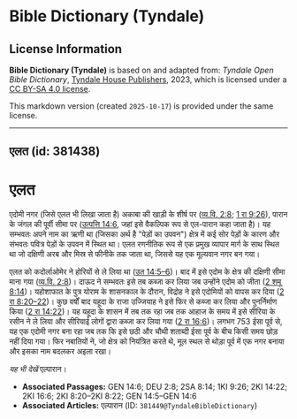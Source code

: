# Bible Dictionary (Tyndale)

## License Information

**Bible Dictionary (Tyndale)** is based on and adapted from: _Tyndale Open Bible Dictionary_, [Tyndale House Publishers](https://tyndaleopenresources.com/), 2023, which is licensed under a [CC BY-SA 4.0 license](https://creativecommons.org/licenses/by-sa/4.0/legalcode.en).

This markdown version (created `2025-10-17`) is provided under the same license.



--------------------------------

## एलत (id: 381438)

एलत
===

एदोमी नगर (जिसे एलत भी लिखा जाता है) अकाबा की खाड़ी के शीर्ष पर ([व्य.वि. 2:8](https://ref.ly/Deut2:8); [1 रा 9:26](https://ref.ly/1Kgs9:26)), पारान के जंगल की पूर्वी सीमा पर ([उत्पत्ति 14:6](https://ref.ly/Gen14:6), जहां इसे वैकल्पिक रूप से एल\-पारान कहा जाता है)। यह सम्भवतः अपने नाम का ऋणी था (जिसका अर्थ है "पेड़ों का उपवन") क्षेत्र में कई सोर पेड़ों के कारण और संभवतः पवित्र पेड़ों के उपवन में स्थित था। एलत रणनीतिक रूप से एक प्रमुख व्यापार मार्ग के साथ स्थित था जो दक्षिणी अरब और मिस्र से फीनीके तक जाता था, जिससे यह एक मूल्यवान नगर बन गया।

एलत को कदोर्लाओमेर ने होरियों से ले लिया था ([उत 14:5–6](https://ref.ly/Gen14:5-Gen14:6))। बाद में इसे एदोम के क्षेत्र की दक्षिणी सीमा माना गया ([व्य.वि. 2:8](https://ref.ly/Deut2:8))। दाऊद ने सम्भवतः इसे तब कब्जा कर लिया जब उन्होंने एदोम को जीता ([2 शमू 8:14](https://ref.ly/2Sam8:14))। यहोशाफात के पुत्र योराम के शासनकाल के दौरान, विद्रोह ने इसे एदोमियों को वापस कर दिया ([2 रा 8:20–22](https://ref.ly/2Kgs8:20-2Kgs8:22))। कुछ वर्षों बाद यहूदा के राजा उज्जियाह ने इसे फिर से कब्जा कर लिया और पुनर्निर्माण किया ([2 रा 14:22](https://ref.ly/2Kgs14:22))। यह यहूदा के शासन में तब तक रहा जब तक आहाज के समय में इसे सीरिया के रसीन ने ले लिया और सीरियाई लोगों द्वारा कब्जा कर लिया गया ([2 रा 16:6](https://ref.ly/2Kgs16:6))। लगभग 753 ईसा पूर्व से, यह एक एदोमी नगर बना रहा जब तक कि इसे छठी और चौथी शताब्दी ईसा पूर्व के बीच किसी समय छोड़ नहीं दिया गया। फिर नबातियों ने, जो क्षेत्र को नियंत्रित करते थे, मूल स्थल से थोड़ा पूर्व में एक नगर बनाया और इसका नाम बदलकर अइला रखा।

*यह भी देखें* एल्पारान।

* **Associated Passages:** GEN 14:6; DEU 2:8; 2SA 8:14; 1KI 9:26; 2KI 14:22; 2KI 16:6; 2KI 8:20–2KI 8:22; GEN 14:5–GEN 14:6
* **Associated Articles:** एल्पारान  (ID: `381449@TyndaleBibleDictionary`)

